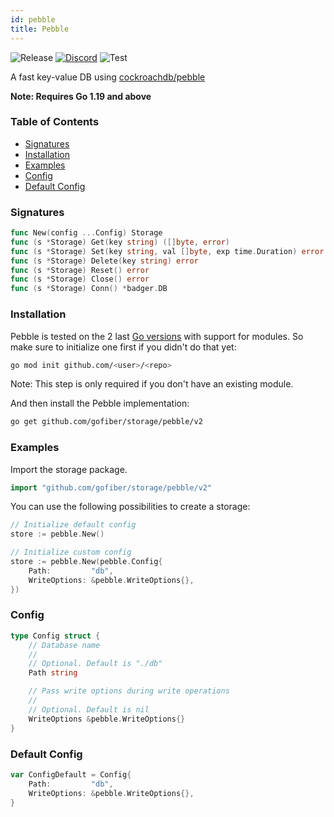 ```yaml
---
id: pebble
title: Pebble
---
```


![Release](https://img.shields.io/github/v/tag/gofiber/storage?filter=pebble*)
[![Discord](https://img.shields.io/discord/704680098577514527?style=flat&label=%F0%9F%92%AC%20discord&color=00ACD7)](https://gofiber.io/discord)
![Test](https://img.shields.io/github/actions/workflow/status/gofiber/storage/test-pebble.yml?label=Tests)

A fast key-value DB using [cockroachdb/pebble](https://github.com/cockroachdb/pebble)

**Note: Requires Go 1.19 and above**

### Table of Contents

- [Signatures](#signatures)
- [Installation](#installation)
- [Examples](#examples)
- [Config](#config)
- [Default Config](#default-config)

### Signatures

```go
func New(config ...Config) Storage
func (s *Storage) Get(key string) ([]byte, error)
func (s *Storage) Set(key string, val []byte, exp time.Duration) error
func (s *Storage) Delete(key string) error
func (s *Storage) Reset() error
func (s *Storage) Close() error
func (s *Storage) Conn() *badger.DB
```

### Installation

Pebble is tested on the 2 last [Go versions](https://golang.org/dl/) with support for modules. So make sure to initialize one first if you didn't do that yet:
```bash
go mod init github.com/<user>/<repo>
```
Note: This step is only required if you don't have an existing module.

And then install the Pebble implementation:

```bash
go get github.com/gofiber/storage/pebble/v2
```

### Examples

Import the storage package.

```go
import "github.com/gofiber/storage/pebble/v2"
```

You can use the following possibilities to create a storage:

```go
// Initialize default config
store := pebble.New()

// Initialize custom config
store := pebble.New(pebble.Config{
	Path:         "db",
	WriteOptions: &pebble.WriteOptions{},
})
```

### Config

```go
type Config struct {
	// Database name
	//
	// Optional. Default is "./db"
	Path string

	// Pass write options during write operations
	//
	// Optional. Default is nil
	WriteOptions &pebble.WriteOptions{}
}
```

### Default Config

```go
var ConfigDefault = Config{
	Path:         "db",
	WriteOptions: &pebble.WriteOptions{},
}
```
